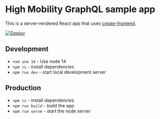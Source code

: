 # High Mobility GraphQL sample app

This is a server-rendered React app that uses [create-frontend](https://github.com/optimistdigital/create-frontend/blob/master/docs/universal-react.md).

[![Deploy](https://www.herokucdn.com/deploy/button.svg)](https://heroku.com/deploy)

## Development

- `nvm use 14` - Use node 14
- `npm ci` - install dependencies
- `npm run dev` - start local development server

## Production

- `npm ci` - install dependencies
- `npm run build` - build the app
- `npm run serve` - start the node server
